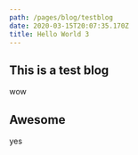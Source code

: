 ```yaml
---
path: /pages/blog/testblog
date: 2020-03-15T20:07:35.170Z
title: Hello World 3
---
```


## This is a test blog

wow

## Awesome

yes
